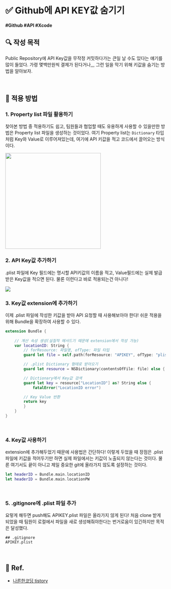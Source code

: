 # ✅ Github에 API KEY값 숨기기

#### #Github #API #Xcode 

## **🔍** 작성 목적

Public Repository에 API Key값을 무작정 커밋하다가는 큰일 날 수도 있다는 얘기를 많이 들었다.
가령 몇백만원씩 결제가 된다거나,,, 그런 일을 막기 위해 키값을 숨기는 방법을 알아보자.

<br>

## 📌 적용 방법

### 1. Property list 파일 활용하기

찾아본 방법 중 적용하기도 쉽고, 팀원들과 협업할 때도 유용하게 사용할 수 있을만한 방법은 Property list 파일을 생성하는 것이었다.
여기 Property list는 `Dictionary` 타입처럼 Key와 Value로 이루어져있는데, 여기에 API 키값을 적고 코드에서 끌어오는 방식이다.

<img width="300" src="https://github.com/thinkySide/Connecting-the-Stars/assets/113565086/08b5799a-a3c1-429c-a216-27bf8ba32aa0">

<br>

### 2. API Key값 추가하기

.plist 파일에 Key 필드에는 명시할 API키값의 이름을 적고, Value필드에는 실제 발급받은 Key값을 적으면 된다. 물론 이런다고 바로 적용되는건 아니다!

<img src="https://github.com/thinkySide/Connecting-the-Stars/assets/113565086/01c9e029-b5cf-4549-9952-f1a9ac84e10a">

<br>

### 3. Key값 extension에 추가하기

이제 .plist 파일에 작성한 키값을 받아 API 요청할 때 사용해보아야 한다! 쉬운 적용을 위해 Bundle을 확장하여 사용할 수 있다.

~~~swift
extension Bundle {
    
    // 계산 속성 생성(실질적 메서드기 때문에 extension에서 작성 가능)
    var locationID: String {
        // forResource: 파일명, ofType: 파일 타입
        guard let file = self.path(forResource: "APIKEY", ofType: "plist") else { return "" }

        // .plist Dictionary 형태로 받아오기
        guard let resource = NSDictionary(contentsOfFile: file) else { return "" }

        // Dictionary에서 Key값 검색
        guard let key = resource["LocationID"] as? String else {
            fatalError("LocationID error")

        // Key Value 반환
        return key
        }
    }
}
~~~

<br>

### 4. Key값 사용하기

extension에 추가해두었기 때문에 사용법은 간단하다!
이렇게 두었을 때 장점은 .plist 파일에 키값을 적어두기만 하면 실제 파일에서는 키값이 노출되지 않는다는 것이다.
물론 여기서도 끝이 아니고 제일 중요한 git에 올라가지 않도록 설정하는 것이다.

~~~swift
let headerID = Bundle.main.locationID
let headerID = Bundle.main.locationPW
~~~

<br>

### 5. .gitignore에 .plist 파일 추가

요렇게 해두면 push해도 APIKEY.plist 파일은 올라가지 않게 된다! 처음 clone 받게 되었을 때 팀원이 로컬에서 파일을 새로 생성해줘야한다는 번거로움이 있긴하지만 목적은 달성했다.

~~~
## .gitignore
APIKEY.plist
~~~

<br>

## 💌 Ref.

- [나른한코딩 tistory](https://nareunhagae.tistory.com/44)